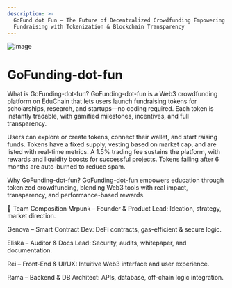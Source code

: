 ```yaml
---
description: >-
  GoFund dot Fun – The Future of Decentralized Crowdfunding Empowering
  Fundraising with Tokenization & Blockchain Transparency
---
```

![image](https://github.com/user-attachments/assets/9bd57784-cf87-4bf7-9c7b-ddf754901e2d)

# GoFunding-dot-fun

 What is GoFunding-dot-fun?
GoFunding-dot-fun is a Web3 crowdfunding platform on EduChain that lets users launch fundraising tokens for scholarships, research, and startups—no coding required. Each token is instantly tradable, with gamified milestones, incentives, and full transparency.

Users can explore or create tokens, connect their wallet, and start raising funds. Tokens have a fixed supply, vesting based on market cap, and are listed with real-time metrics. A 1.5% trading fee sustains the platform, with rewards and liquidity boosts for successful projects. Tokens failing after 6 months are auto-burned to reduce spam.

Why GoFunding-dot-fun?
GoFunding-dot-fun empowers education through tokenized crowdfunding, blending Web3 tools with real impact, transparency, and performance-based rewards.

👥 Team Composition
Mrpunk – Founder & Product Lead: Ideation, strategy, market direction.

Genova – Smart Contract Dev: DeFi contracts, gas-efficient & secure logic.

Eliska – Auditor & Docs Lead: Security, audits, whitepaper, and documentation.

Rei – Front-End & UI/UX: Intuitive Web3 interface and user experience.

Rama – Backend & DB Architect: APIs, database, off-chain logic integration.


